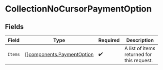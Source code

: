 # CollectionNoCursorPaymentOption


## Fields

| Field                                                                  | Type                                                                   | Required                                                               | Description                                                            |
| ---------------------------------------------------------------------- | ---------------------------------------------------------------------- | ---------------------------------------------------------------------- | ---------------------------------------------------------------------- |
| `Items`                                                                | [][components.PaymentOption](../../models/components/paymentoption.md) | :heavy_check_mark:                                                     | A list of items returned for this request.                             |